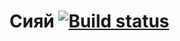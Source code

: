 # Сияй [![Build status](https://ci.appveyor.com/api/projects/status/lo6vp2wbm75pdo5x?svg=true)](https://ci.appveyor.com/project/Logerr23/autodz6-z1)